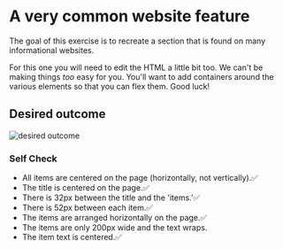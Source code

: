 # A very common website feature

The goal of this exercise is to recreate a section that is found on many informational websites.

For this one you will need to edit the HTML a little bit too. We can't be making things _too_ easy for you. You'll want to add containers around the various elements so that you can flex them. Good luck!

## Desired outcome

![desired outcome](./desired-outcome.png)

### Self Check

- All items are centered on the page (horizontally, not vertically).✅
- The title is centered on the page.✅
- There is 32px between the title and the 'items.'✅
- There is 52px between each item.✅
- The items are arranged horizontally on the page.✅
- The items are only 200px wide and the text wraps.
- The item text is centered.✅
